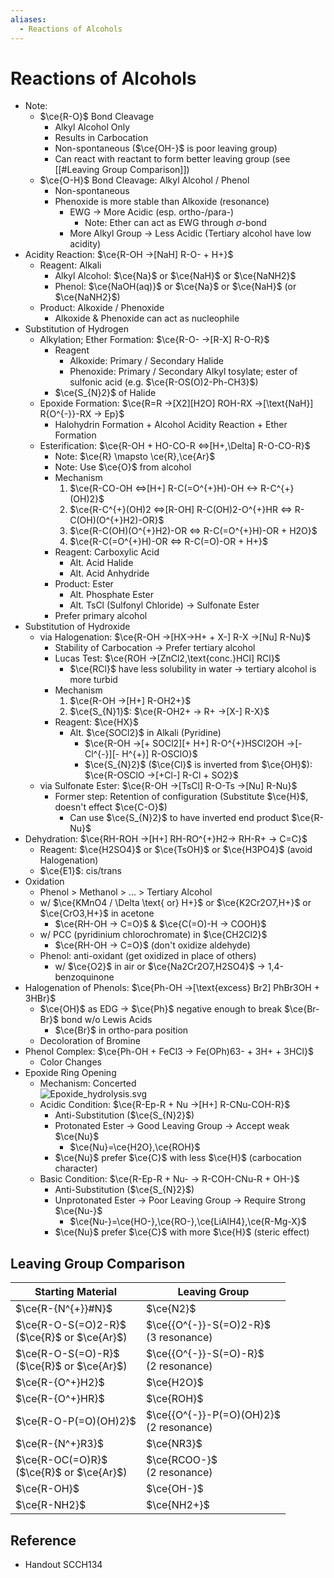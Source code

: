 ```yaml
---
aliases:
  - Reactions of Alcohols
---
```


# Reactions of Alcohols

- Note:
	- $\ce{R-O}$ Bond Cleavage
		- Alkyl Alcohol Only
		- Results in Carbocation
		- Non-spontaneous ($\ce{OH-}$ is poor leaving group)
		- Can react with reactant to form better leaving group (see [[#Leaving Group Comparison]])
	- $\ce{O-H}$ Bond Cleavage: Alkyl Alcohol / Phenol
		- Non-spontaneous
		- Phenoxide is more stable than Alkoxide (resonance)
			- EWG → More Acidic (esp. ortho-/para-)
				- Note: Ether can act as EWG through $\sigma$-bond
			- More Alkyl Group → Less Acidic (Tertiary alcohol have low acidity)
- Acidity Reaction: $\ce{R-OH ->[NaH] R-O- + H+}$
	- Reagent: Alkali
		- Alkyl Alcohol: $\ce{Na}$ or $\ce{NaH}$ or $\ce{NaNH2}$
		- Phenol: $\ce{NaOH(aq)}$ or $\ce{Na}$ or $\ce{NaH}$ (or $\ce{NaNH2}$)
	- Product: Alkoxide / Phenoxide
		- Alkoxide & Phenoxide can act as nucleophile
- Substitution of Hydrogen
	- Alkylation; Ether Formation: $\ce{R-O- ->[R-X] R-O-R}$
		- Reagent
			- Alkoxide: Primary / Secondary Halide
			- Phenoxide: Primary / Secondary Alkyl tosylate; ester of sulfonic acid (e.g. $\ce{R-OS(O)2-Ph-CH3}$)
		- $\ce{S_{N}2}$ of Halide
	- Epoxide Formation: $\ce{R=R ->[X2][H2O] ROH-RX ->[\text{NaH}] R{O^{-}}-RX -> Ep}$
		- Halohydrin Formation + Alcohol Acidity Reaction + Ether Formation
	- Esterification: $\ce{R-OH + HO-CO-R <=>[H+,\Delta] R-O-CO-R}$
		- Note: $\ce{R} \mapsto \ce{R},\ce{Ar}$
		- Note: Use $\ce{O}$ from alcohol
		- Mechanism
			1. $\ce{R-CO-OH <=>[H+] R-C(=O^{+}H)-OH <-> R-C^{+}(OH)2}$
			2. $\ce{R-C^{+}(OH)2 <=>[R-OH] R-C(OH)2-O^{+}HR <=> R-C(OH)(O^{+}H2)-OR}$
			3. $\ce{R-C(OH)(O^{+}H2)-OR <=> R-C(=O^{+}H)-OR + H2O}$
			4. $\ce{R-C(=O^{+}H)-OR <=> R-C(=O)-OR + H+}$
		- Reagent: Carboxylic Acid
			- Alt. Acid Halide
			- Alt. Acid Anhydride
		- Product: Ester
			- Alt. Phosphate Ester
			- Alt. TsCl (Sulfonyl Chloride) → Sulfonate Ester
		- Prefer primary alcohol
- Substitution of Hydroxide
	- via Halogenation: $\ce{R-OH ->[HX->H+ + X-] R-X ->[Nu] R-Nu}$
		- Stability of Carbocation → Prefer tertiary alcohol
		- Lucas Test: $\ce{ROH ->[ZnCl2,\text{conc.}HCl] RCl}$
			- $\ce{RCl}$ have less solubility in water → tertiary alcohol is more turbid
		- Mechanism
			1. $\ce{R-OH ->[H+] R-OH2+}$
			2. $\ce{S_{N}1}$: $\ce{R-OH2+ -> R+ ->[X-] R-X}$
		- Reagent: $\ce{HX}$
			- Alt. $\ce{SOCl2}$ in Alkali (Pyridine)
				- $\ce{R-OH ->[+ SOCl2][+ H+] R-O^{+}HSCl2OH ->[- Cl^{-}][- H^{+}] R-OSClO}$
				- $\ce{S_{N}2}$ ($\ce{Cl}$ is inverted from $\ce{OH}$): $\ce{R-OSClO ->[+Cl-] R-Cl + SO2}$
	- via Sulfonate Ester: $\ce{R-OH ->[TsCl] R-O-Ts ->[Nu] R-Nu}$
		- Former step: Retention of configuration (Substitute $\ce{H}$, doesn't effect $\ce{C-O}$)
			- Can use $\ce{S_{N}2}$ to have inverted end product $\ce{R-Nu}$
- Dehydration: $\ce{RH-ROH ->[H+] RH-RO^{+}H2-> RH-R+ -> C=C}$
	- Reagent: $\ce{H2SO4}$ or $\ce{TsOH}$ or $\ce{H3PO4}$ (avoid Halogenation)
	- $\ce{E1}$: cis/trans
- Oxidation
	- Phenol > Methanol > … > Tertiary Alcohol
	- w/ $\ce{KMnO4 / \Delta \text{ or} H+}$ or $\ce{K2Cr2O7,H+}$ or $\ce{CrO3,H+}$ in acetone
		- $\ce{RH-OH -> C=O}$ & $\ce{C(=O)-H -> COOH}$
	- w/ PCC (pyridinium chlorochromate) in $\ce{CH2Cl2}$
		- $\ce{RH-OH -> C=O}$ (don't oxidize aldehyde)
	- Phenol: anti-oxidant (get oxidized in place of others)
		- w/ $\ce{O2}$ in air or $\ce{Na2Cr2O7,H2SO4}$ → 1,4-benzoquinone
- Halogenation of Phenols: $\ce{Ph-OH ->[\text{excess} Br2] PhBr3OH + 3HBr}$
	- $\ce{OH}$ as EDG → $\ce{Ph}$ negative enough to break $\ce{Br-Br}$ bond w/o Lewis Acids
		- $\ce{Br}$ in ortho-para position
	- Decoloration of Bromine
- Phenol Complex: $\ce{Ph-OH + FeCl3 -> Fe(OPh)63- + 3H+ + 3HCl}$
	- Color Changes
- Epoxide Ring Opening
	- Mechanism: Concerted  
	![Epoxide\_hydrolysis.svg](https://upload.wikimedia.org/wikipedia/commons/1/12/Epoxide_hydrolysis.svg)
	- Acidic Condition: $\ce{R-Ep-R + Nu ->[H+] R-CNu-COH-R}$  
		- Anti-Substitution ($\ce{S_{N}2}$)
		- Protonated Ester → Good Leaving Group → Accept weak $\ce{Nu}$
			- $\ce{Nu}=\ce{H2O},\ce{ROH}$
		- $\ce{Nu}$ prefer $\ce{C}$ with less $\ce{H}$ (carbocation character)
	- Basic Condition: $\ce{R-Ep-R + Nu- -> R-COH-CNu-R + OH-}$
		- Anti-Substitution ($\ce{S_{N}2}$)
		- Unprotonated Ester → Poor Leaving Group → Require Strong $\ce{Nu-}$
			- $\ce{Nu-}=\ce{HO-},\ce{RO-},\ce{LiAlH4},\ce{R-Mg-X}$
		- $\ce{Nu}$ prefer $\ce{C}$ with more $\ce{H}$ (steric effect)

## Leaving Group Comparison

| Starting Material | Leaving Group |
| ---- | ---- |
| $\ce{R-{N^{+}}#N}$ | $\ce{N2}$ |
| $\ce{R-O-S(=O)2-R}$<br>($\ce{R}$ or $\ce{Ar}$) | $\ce{{O^{-}}-S(=O)2-R}$<br>(3 resonance) |
| $\ce{R-O-S(=O)-R}$<br>($\ce{R}$ or $\ce{Ar}$) | $\ce{{O^{-}}-S(=O)-R}$<br>(2 resonance) |
| $\ce{R-{O^+}H2}$ | $\ce{H2O}$ |
| $\ce{R-{O^+}HR}$ | $\ce{ROH}$ |
| $\ce{R-O-P(=O)(OH)2}$ | $\ce{{O^{-}}-P(=O)(OH)2}$<br>(2 resonance) |
| $\ce{R-{N^+}R3}$ | $\ce{NR3}$ |
| $\ce{R-OC(=O)R}$<br>($\ce{R}$ or $\ce{Ar}$) | $\ce{RCOO-}$<br>(2 resonance) |
| $\ce{R-OH}$ | $\ce{OH-}$ |
| $\ce{R-NH2}$ | $\ce{NH2+}$ |

## Reference

- Handout SCCH134
